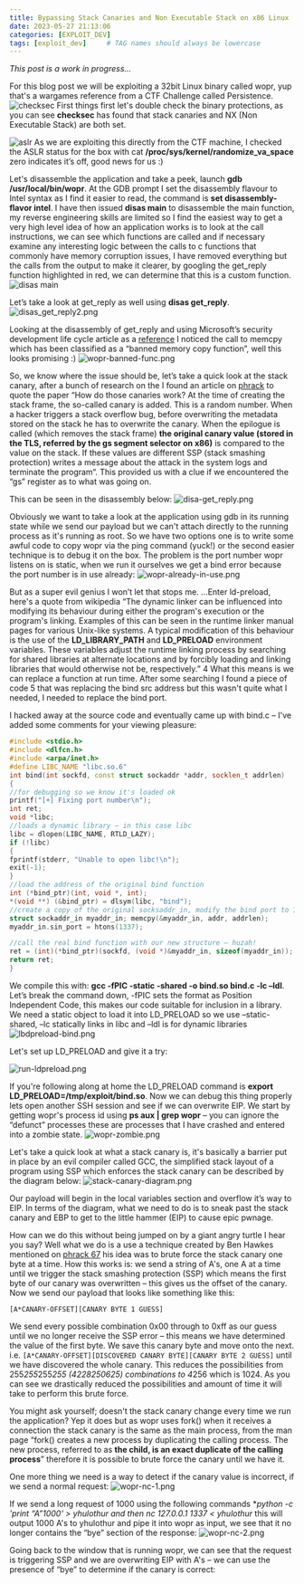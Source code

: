 ```yaml
---
title: Bypassing Stack Canaries and Non Executable Stack on x86 Linux
date: 2023-05-27 21:13:06
categories: [EXPLOIT_DEV]
tags: [exploit_dev]     # TAG names should always be lowercase
---
```

*This post is a work in progress...*

For this blog post we will be exploiting a 32bit Linux binary called wopr, yup that's a wargames reference from a CTF Challenge called Persistence. 
![checksec](/assets/img/wopr/checksec-wopr.png)
First things first let's double check the binary protections, as you can see **checksec** has found that stack canaries and NX (Non Executable Stack) are both set.

![aslr](/assets/img/wopr/wopr-alsr.png)
As we are exploiting this directly from the CTF machine, I checked the ASLR status for the box with cat **/proc/sys/kernel/randomize_va_space** zero indicates it’s off, good news for us :)

Let's disassemble the application and take a peek, launch **gdb /usr/local/bin/wopr**. At the GDB prompt I set the disassembly flavour to Intel syntax as I find it easier to read, the command is **set disassembly-flavor intel**. I have then issued **disas main** to disassemble the main function, my reverse engineering skills are limited so I find the easiest way to get a very high level idea of how an application works is to look at the call instructions, we can see which functions are called and if necessary examine any interesting logic between the calls to c functions that commonly have memory corruption issues, I have removed everything but the calls from the output to make it clearer, by googling the get_reply function highlighted in red, we can determine that this is a custom function.
![disas main](/assets/img/wopr/disas_main_wopr.png)

Let’s take a look at get_reply as well using **disas get_reply**.
![disas_get_reply2.png](/assets/img/wopr/disas_get_reply2.png)

Looking at the disassembly of get_reply and using Microsoft’s security development life cycle article as a [reference](http://msdn.microsoft.com/en-us/library/bb288454.aspx) I noticed the call to memcpy which has been classified as a “banned memory copy function”, well this looks promising :)
![wopr-banned-func.png](/assets/img/wopr/wopr-banned-func.png)

So, we know where the issue should be, let’s take a quick look at the stack canary, after a bunch of research on the I found an article on [phrack](http://phrack.org/issues/67/13.html) to quote the paper “How do those canaries work? At the time of creating the stack frame, the so-called canary is added. This is a random number. When a hacker triggers a stack overflow bug, before overwriting the metadata stored on the stack he has to overwrite the canary. When the epilogue is called (which removes the stack frame) **the original canary value (stored in the TLS, referred by the gs segment selector on x86)** is compared to the value on the stack. If these values are different SSP (stack smashing protection) writes a message about the attack in the system logs and terminate the program“. This provided us with a clue if we encountered the “gs” register as to what was going on.

This can be seen in the disassembly below:
![disa-get_reply.png](/assets/img/wopr/disa-get_reply.png)

Obviously we want to take a look at the application using gdb in its running state while we send our payload but we can't attach directly to the running process as it's running as root. So we have two options one is to write some awful code to copy wopr via the ping command (yuck!) or the second easier technique is to debug it on the box. The problem is the port number wopr listens on is static, when we run it ourselves we get a bind error because the port number is in use already:
![wopr-already-in-use.png](/assets/img/wopr/wopr-already-in-use.png)

But as a super evil genius I won’t let that stops me. …Enter ld-preload, here's a quote from wikipedia “The dynamic linker can be influenced into modifying its behaviour during either  the program's execution or the program's linking. Examples of this can be seen in the runtime linker manual pages for various Unix-like systems. A typical modification of this behaviour is the use of the **LD_LIBRARY_PATH** and **LD_PRELOAD** environment variables. These variables adjust the runtime linking process by searching for shared libraries at alternate locations and by forcibly loading and linking libraries that would otherwise not be, respectively.” 4 What this means is we can replace a function at run time. After some searching I found a piece of code 5 that was replacing the bind src address but this wasn't quite what I needed, I needed to replace the bind port. 

I hacked away at the source code and eventually came up with bind.c – I've added some comments for your viewing pleasure:

```c++
#include <stdio.h> 
#include <dlfcn.h>
#include <arpa/inet.h>
#define LIBC_NAME "libc.so.6" 
int bind(int sockfd, const struct sockaddr *addr, socklen_t addrlen) 
{ 
//for debugging so we know it's loaded ok 
printf("[+] Fixing port number\n"); 
int ret; 
void *libc; 
//loads a dynamic library – in this case libc 
libc = dlopen(LIBC_NAME, RTLD_LAZY); 
if (!libc) 
{ 
fprintf(stderr, "Unable to open libc!\n"); 
exit(-1); 
} 
//load the address of the original bind function
int (*bind_ptr)(int, void *, int); 
*(void **) (&bind_ptr) = dlsym(libc, "bind"); 
//create a copy of the original socksaddr_in, modify the bind port to 1337 
struct sockaddr_in myaddr_in; memcpy(&myaddr_in, addr, addrlen);
myaddr_in.sin_port = htons(1337);

//call the real bind function with our new structure – huzah! 
ret = (int)(*bind_ptr)(sockfd, (void *)&myaddr_in, sizeof(myaddr_in)); dlclose(libc); 
return ret; 
}
```

We compile this with: **gcc -fPIC -static -shared -o bind.so bind.c -lc –ldl**. Let’s break the command down, -fPIC sets the format as Position Independent Code, this makes our code suitable for inclusion in a library. We need a static object to load it into LD_PRELOAD so we use –static-shared, –lc statically links in libc and –ldl is for dynamic libraries
![lbdpreload-bind.png](/assets/img/wopr/lbdpreload-bind.png)

Let's set up LD_PRELOAD and give it a try:

![run-ldpreload.png](/assets/img/wopr/run-ldpreload.png)

If you're following along at home the LD_PRELOAD command is **export LD_PRELOAD=/tmp/exploit/bind.so**. Now we can debug this thing properly lets open another SSH session and see if we can overwrite EIP. We start by getting wopr's process id using **ps aux | grep wopr** – you can ignore the “defunct” processes these are processes that I have crashed and entered into a zombie state.
![wopr-zombie.png](/assets/img/wopr/wopr-zombie.png)

Let's take a quick look at what a stack canary is, it's basically a barrier put in place by an evil compiler called GCC, the simplified stack layout of a program using SSP which enforces the stack canary can be described by the diagram below:
![stack-canary-diagram.png](/assets/img/wopr/stack-canary-diagram.png)


Our payload will begin in the local variables section and overflow it’s way to EIP. In terms of the diagram, what we need to do is to sneak past the stack canary and EBP to get to the little hammer (EIP) to cause epic pwnage. 

How can we do this without being jumped on by a giant angry turtle I hear you say? Well what we do is a use a technique created by Ben Hawkes mentioned on [phrack 67](http://phrack.org/issues/67/13.html) his idea was to brute force the stack canary one byte at a time. How this works is: we send a string of A's, one A at a time until we trigger the stack smashing protection (SSP) which means the first byte of our canary was overwritten – this gives us the offset of the canary. Now we send our payload that looks like something like this:

```
[A*CANARY-OFFSET][CANARY BYTE 1 GUESS]
```
We send every possible combination 0x00 through to 0xff as our guess until we no longer receive the SSP error – this means we have determined the value of the first byte. We save this canary byte and move onto the next. i.e.  ```[A*CANARY-OFFSET][DISCOVERED CANARY BYTE][CANARY BYTE 2 GUESS]``` until we have discovered the whole canary. This reduces the possibilities from 255*255*255*255 (4228250625) combinations to 4*256 which is 1024. As you can see we drastically reduced the possibilities and amount of time it will take to perform this brute force.

You might ask yourself; doesn't the stack canary change every time we run the application? Yep it does but as wopr uses fork() when it receives a connection the stack canary is the same as the main process, from the man page “fork() creates a new process by duplicating the calling process. The new process, referred to as **the child, is an exact duplicate of the calling process**” therefore it is possible to brute force the canary until we have it.

One more thing we need is a way to detect if the canary value is incorrect, if we send a normal request:
![wopr-nc-1.png](/assets/img/wopr/wopr-nc-1.png)

If we send a long request of 1000 using the following commands **python -c 'print “A”*1000' > yhulothur and then nc 127.0.0.1 1337 < yhulothur** this will output 1000 A's to yhulothur and pipe it into wopr as input, we see that it no longer contains the “bye” section of the response:
![wopr-nc-2.png](/assets/img/wopr/wopr-nc-2.png)

Going back to the window that is running wopr, we can see that the request is triggering SSP and we are overwriting EIP with A's – we can use the presence of “bye” to determine if the canary is correct:
